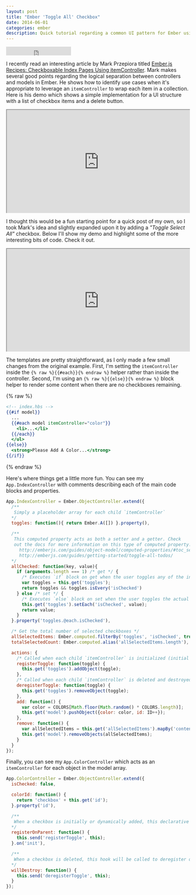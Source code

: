 ```yaml
---
layout: post
title: "Ember 'Toggle All' Checkbox"
date: 2014-06-01
categories: ember
description: Quick tutorial regarding a common UI pattern for Ember using checkboxes to display a list of items with a 'Toggle All' checkbox for the list.
---
```


<iframe
  width="178" height="24" style="border:0px"
  src="https://mixonic.github.io/ember-community-versions/2014/06/01/ember-toggle-all-checkbox.html">
</iframe>

I recently read an interesting article by Mark Przepiora titled [Ember.js Recipes: Checkboxable Index Pages Using itemController](http://codeflip.przepiora.ca/blog/2014/05/22/ember-js-recipes-checkboxable-index-pages-using-itemcontroller/). Mark makes several good points regarding the logical separation between controllers and models in Ember. He shows how to identify use cases when it's appropriate to leverage an `itemController` to wrap each item in a collection. Here is his demo which shows a simple implementation for a UI structure with a list of checkbox items and a delete button.

<div class="embed no-print" style="position: relative; height: 0px; overflow: hidden; max-width: 100%; padding-bottom: 56.25%;"><iframe src="https://ember-twiddle.com/98db39c9da13f2d48060a96c3be04493?fullScreen=true" style="position: absolute; top: 0px; left: 0px; width: 100%; height: 100%;"></iframe></div>

I thought this would be a fun starting point for a quick post of my own, so I took Mark's idea and slightly expanded upon it by adding a *"Toggle Select All"* checkbox. Below I'll show my demo and highlight some of the more interesting bits of code. Check it out.

<div class="embed no-print" style="position: relative; height: 0px; overflow: hidden; max-width: 100%; padding-bottom: 56.25%;"><iframe src="https://ember-twiddle.com/3de32b1404d8852665ef7d7af2c44950?fullScreen=true" style="position: absolute; top: 0px; left: 0px; width: 100%; height: 100%;"></iframe></div>

The templates are pretty straightforward, as I only made a few small changes from the original example. First, I'm setting the `itemController` inside the `{% raw %}{{#each}}{% endraw %}` helper rather than inside the controller. Second, I'm using an `{% raw %}{{else}}{% endraw %}` block helper to render some content when there are no checkboxes remaining.

{% raw %}
```hbs
<!-- index.hbs -->
{{#if model}}
  ...
  {{#each model itemController="color"}}
    <li>...</li>
  {{/each}}
  </ul>
{{else}}
  <strong>Please Add A Color...</strong>
{{/if}}
```
{% endraw %}

Here's where things get a little more fun. You can see my `App.IndexController` with comments describing each of the main code blocks and properties.

```js
App.IndexController = Ember.ObjectController.extend({
  /**
   Simply a placeholder array for each child `itemController`
  */
  toggles: function(){ return Ember.A([]) }.property(),

  /**
   This computed property acts as both a setter and a getter. Check
   out the docs for more information on this type of computed property:
     http://emberjs.com/guides/object-model/computed-properties/#toc_setting-computed-properties
     http://emberjs.com/guides/getting-started/toggle-all-todos/
  */
  allChecked: function(key, value){
    if (arguments.length === 1) /* get */ {
      /* Executes `if` block on get when the user toggles any of the individual `itemController` checkboxes */
      var toggles = this.get('toggles');
      return toggles && toggles.isEvery('isChecked')
    } else /* set */ {
      /* Executes `else` block on set when the user toggles the actual "Toggle Select All" checkbox */
      this.get('toggles').setEach('isChecked', value);
      return value;
    }
  }.property('toggles.@each.isChecked'),

  /* Get the total number of selected checkboxes */
  allSelectedItems: Ember.computed.filterBy('toggles', 'isChecked', true),
  totalSelectedCount: Ember.computed.alias('allSelectedItems.length'),

  actions: {
    /* Called when each child `itemController` is initialized (initial state/dynamically added) */
    registerToggle: function(toggle) {
      this.get('toggles').addObject(toggle);
    },
    /* Called when each child `itemController` is deleted and destroyed from the view render tree */
    deregisterToggle: function(toggle) {
      this.get('toggles').removeObject(toggle);
    },
    add: function() {
      var color = COLORS[Math.floor(Math.random() * COLORS.length)];
      this.get('model').pushObject({color: color, id: ID++});
    },
    remove: function() {
      var allSelectedItems = this.get('allSelectedItems').mapBy('content');
      this.get('model').removeObjects(allSelectedItems);
    }
  }
});
```

Finally, you can see my `App.ColorController` which acts as an `itemController` for each object in the model array.

```js
App.ColorController = Ember.ObjectController.extend({
  isChecked: false,

  colorId: function() {
    return 'checkbox' + this.get('id');
  }.property('id'),

  /**
   When a checkbox is initially or dynamically added, this declarative init handler will register the checkbox on its `parentController`
  */
  registerOnParent: function() {
    this.send('registerToggle', this);
  }.on('init'),

  /**
   When a checkbox is deleted, this hook will be called to deregister on the `parentController`
  */                                              
  willDestroy: function() {
    this.send('deregisterToggle', this);
  }
});
```
